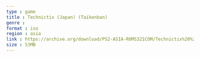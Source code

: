 ```yaml
---
type : game
title : Technictix (Japan) (Taikenban)
genre : 
format : iso
region : asia
link : https://archive.org/download/PS2-ASIA-ROMS321COM/Technictix%20%28Japan%29%20%28Taikenban%29.7z
size : 53MB
---
```

